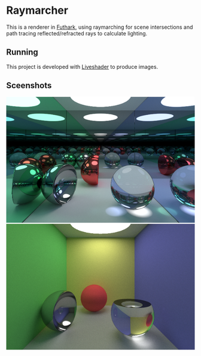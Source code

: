 # Raymarcher

This is a renderer in [Futhark](futhark-lang.org), using raymarching for scene intersections and path tracing reflected/refracted rays to calculate lighting.

## Running

This project is developed with [Liveshader](https://github.com/Vizaxo/liveshader-futhark) to produce images.

## Sceenshots

![](screenshots/cornell-mirror-box.png)
![](screenshots/cornell-box-2.png)
